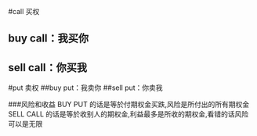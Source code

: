 #call 买权
## buy call：我买你
## sell call：你买我
#put 卖权
##buy put：我卖你
##sell put：你卖我


###风险和收益
BUY PUT 的话是等於付期权金买跌,风险是所付出的所有期权金
SELL CALL 的话是等於收别人的期权金,利益最多是所收的期权金,看错的话风险可以是无限
